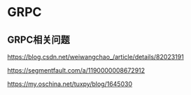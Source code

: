 # GRPC

## GRPC相关问题

https://blog.csdn.net/weiwangchao_/article/details/82023191

https://segmentfault.com/a/1190000008672912

https://my.oschina.net/tuxpy/blog/1645030